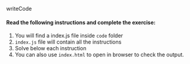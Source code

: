 writeCode

#### Read the following instructions and complete the exercise:

1. You will find a index.js file inside `code` folder
2. `index.js` file will contain all the instructions
3. Solve below each instruction
4. You can also use `index.html` to open in browser to check the output.
